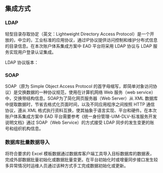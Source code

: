 ## 集成方式

### LDAP
轻型目录存取协定（英文：Lightweight Directory Access Protocol）是一个开放的，中立的，工业标准的应用协议，通过IP协议提供访问控制和维护分布式信息的目录信息。在本次账户体系集成方案中 EAD 平台将采用 LDAP 协议与 LDAP 服务实现用户登录认证集成。

LDAP 协议版本：

### SOAP
SOAP（原为 Simple Object Access Protocol 的首字母缩写，即简单对象访问协议）是交换数据的一种协议规范，使用在计算机网络 Web 服务（web service）中，交换带结构信息。SOAP为了简化网页服务器（Web Server）从 XML 数据库中提取数据时，节省去格式化页面时间，以及不同应用程序之间按照 HTTP 通信协议，遵从 XML 格式执行资料互换，使其抽象于语言实现、平台和硬件。在本次账户体系集成方案中 EAD 平台需要参考《统一身份管理-UIM-DLV-标准服务开发说明文档》通过 SOAP（Web Service）的方式接受 LDAP 同步的发生变更的账号和组织机构信息。


### 数据库批量数据导入
将符合要求的 Excel 模板数据通过数据库客户端工具导入目标数据库的数据表，完成外部数据批量初始化或数据批量变更。在平台初始化时或增量同步接口发生较多异常情况时运维人员通过该种方式手工完成数据初始化或更新。